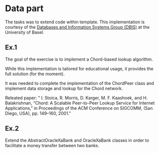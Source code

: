 # Data part


The tasks was to extend code within template. This implementation is courtesy of the [Databases and Information Systems Group (DBIS)](https://dbis.dmi.unibas.ch ) at the University of Basel.

## Ex.1
The goal of the exercise is to implement a Chord-based lookup algorithm.

While this implementation is tailored for educational usage, it provides the full solution (for the moment).


It was needed to complete the implementation of the ChordPeer class and implement data storage and lookup for the Chord network.

Releated paper:
" I. Stoica, R. Morris, D. Karger, M. F. Kaashoek, and H. Balakrishnan, “Chord: A
Scalable Peer-to-Peer Lookup Service for Internet Applications,” in Proceedings of the
ACM Conference on SIGCOMM, (San Diego, USA), pp. 149–160, 2001."

## Ex.2
Extend the AbstractOracleXaBank and OracleXaBank classes in order to facilitate a
money transfer between two banks.
